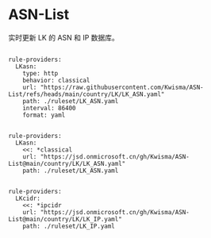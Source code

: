 
# ASN-List

实时更新 LK 的 ASN 和 IP 数据库。

<pre><code class="language-javascript">
rule-providers:
  LKasn:
    type: http
    behavior: classical
    url: "https://raw.githubusercontent.com/Kwisma/ASN-List/refs/heads/main/country/LK/LK_ASN.yaml"
    path: ./ruleset/LK_ASN.yaml
    interval: 86400
    format: yaml
</code></pre>

<pre><code class="language-javascript">
rule-providers:
  LKasn:
    <<: *classical
    url: "https://jsd.onmicrosoft.cn/gh/Kwisma/ASN-List@main/country/LK/LK_ASN.yaml"
    path: ./ruleset/LK_ASN.yaml
</code></pre>

<pre><code class="language-javascript">
rule-providers:
  LKcidr:
    <<: *ipcidr
    url: "https://jsd.onmicrosoft.cn/gh/Kwisma/ASN-List@main/country/LK/LK_IP.yaml"
    path: ./ruleset/LK_IP.yaml
</code></pre>